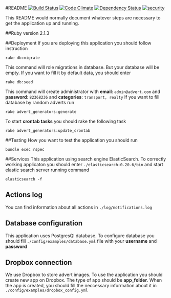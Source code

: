 #README
[![Build Status](https://travis-ci.org/maxmilan/Adverts_desk.svg?branch=master)](https://travis-ci.org/maxmilan/Adverts_desk)
[![Code Climate](https://codeclimate.com/repos/542f3078e30ba07ca000458b/badges/57c0e0881f882cf72369/gpa.svg)](https://codeclimate.com/repos/542f3078e30ba07ca000458b/feed)
[![Dependency Status](https://gemnasium.com/maxmilan/Adverts_desk.svg)](https://gemnasium.com/maxmilan/Adverts_desk)
[![security](https://hakiri.io/github/maxmilan/Adverts_desk/master.svg)](https://hakiri.io/github/maxmilan/Adverts_desk/master)

This README would normally document whatever steps are necessary to get the
application up and running.

##Ruby version 2.1.3

##Deployment
If you are deploying this application you should follow instruction
```
rake db:migrate
```
This command will role migrations in database. But your database will be empty. If you want to
fill it by default data, you should enter
```
rake db:seed
```
This command will create administrator with **email**: `admin@advert.com` and **password**: `82368236`
and **categories**: `transport, realty`
If you want to fill database by random adverts run
```
rake advert_generators:generate
```
To start **crontab tasks** you should rake the following task
```
rake advert_generators:update_crontab
```

##Testing
How you want to test the application you should run
```
bundle exec rspec
```

##Services
This application using search engine ElasticSearch. To correctly working applicaton
you should enter `./elasticsearch-0.20.6/bin` and start elastic search server running command
```
elasticsearch -f
```

## Actions log
You can find information about all actions in `./log/notifications.log`

## Database configuration
This application uses PostgresQl database. To configure database you should fill
`./config/examples/database.yml` file with your **username** and **password**

## Dropbox connection
We use Dropbox to store advert images. To use the application you should
create new app on Dropbox. The type of app should be **app_folder**.
When the app is created, you should fill the neccessary information about it in `./config/examples/dropbox_config.yml`